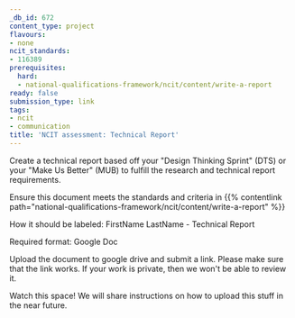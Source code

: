 ```yaml
---
_db_id: 672
content_type: project
flavours:
- none
ncit_standards:
- 116389
prerequisites:
  hard:
  - national-qualifications-framework/ncit/content/write-a-report
ready: false
submission_type: link
tags:
- ncit
- communication
title: 'NCIT assessment: Technical Report'
---
```


Create a technical report based off your "Design Thinking Sprint" (DTS) or your "Make Us Better" (MUB) to fulfill the research and technical report requirements.

Ensure this document meets the standards and criteria in {{% contentlink path="national-qualifications-framework/ncit/content/write-a-report" %}}

How it should be labeled: FirstName LastName - Technical Report

Required format: Google Doc

Upload the document to google drive and submit a link. Please make sure that the link works. If your work is private, then we won't be able to review it.

Watch this space! We will share instructions on how to upload this stuff in the near future.

